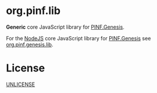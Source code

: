 org.pinf.lib
============

**Generic** core JavaScript library for [PINF.Genesis](https://github.com/pinf/genesis.pinf.org).

For the [NodeJS](http://nodejs.org) core JavaScript library for [PINF.Genesis](https://github.com/pinf/genesis.pinf.org) see [org.pinf.genesis.lib](https://github.com/pinf/org.pinf.genesis.lib).


License
=======

[UNLICENSE](http://unlicense.org/)
